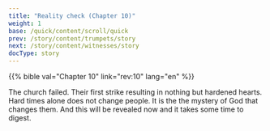 ```yaml
---
title: "Reality check (Chapter 10)"
weight: 1
base: /quick/content/scroll/quick
prev: /story/content/trumpets/story
next: /story/content/witnesses/story
docType: story
---
```


{{% bible val="Chapter 10" link="rev:10" lang="en" %}}

<a name="4ab1"></a>
The church failed. Their first strike resulting in nothing but hardened hearts. Hard times alone does not change people. It is the the mystery of God that changes them. And this will be revealed now and it takes some time to digest.

